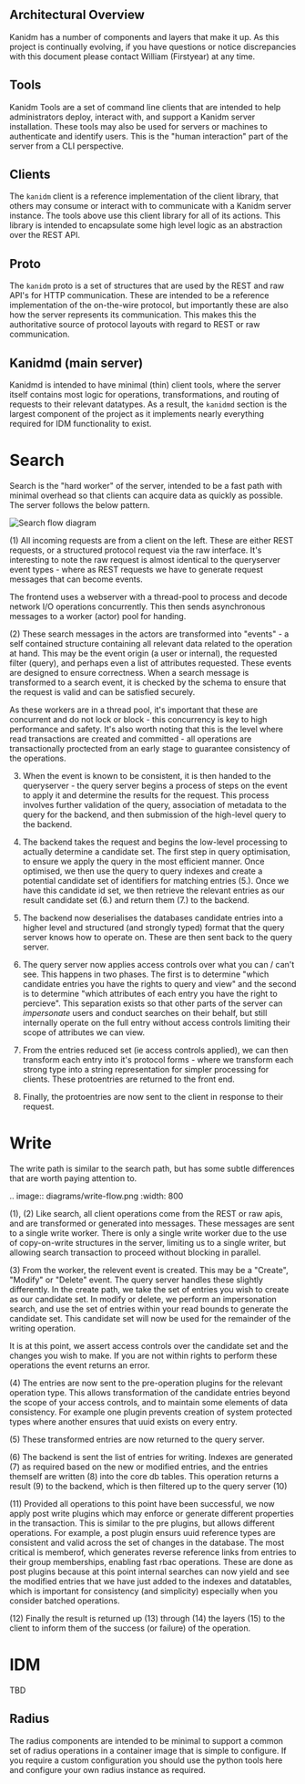 ## Architectural Overview

Kanidm has a number of components and layers that make it up. As this project is continually
evolving, if you have questions or notice discrepancies with this document please contact William
(Firstyear) at any time.

## Tools

Kanidm Tools are a set of command line clients that are intended to help administrators deploy,
interact with, and support a Kanidm server installation. These tools may also be used for servers or
machines to authenticate and identify users. This is the "human interaction" part of the server from
a CLI perspective.

## Clients

The `kanidm` client is a reference implementation of the client library, that others may consume or
interact with to communicate with a Kanidm server instance. The tools above use this client library
for all of its actions. This library is intended to encapsulate some high level logic as an
abstraction over the REST API.

## Proto

The `kanidm` proto is a set of structures that are used by the REST and raw API's for HTTP
communication. These are intended to be a reference implementation of the on-the-wire protocol, but
importantly these are also how the server represents its communication. This makes this the
authoritative source of protocol layouts with regard to REST or raw communication.

## Kanidmd (main server)

Kanidmd is intended to have minimal (thin) client tools, where the server itself contains most logic
for operations, transformations, and routing of requests to their relevant datatypes. As a result,
the `kanidmd` section is the largest component of the project as it implements nearly everything
required for IDM functionality to exist.

# Search

Search is the "hard worker" of the server, intended to be a fast path with minimal overhead so that
clients can acquire data as quickly as possible. The server follows the below pattern.

![Search flow diagram](diagrams/search-flow.png)

(1) All incoming requests are from a client on the left. These are either REST requests, or a
structured protocol request via the raw interface. It's interesting to note the raw request is
almost identical to the queryserver event types - where as REST requests we have to generate request
messages that can become events.

The frontend uses a webserver with a thread-pool to process and decode network I/O operations
concurrently. This then sends asynchronous messages to a worker (actor) pool for handing.

(2) These search messages in the actors are transformed into "events" - a self contained structure
containing all relevant data related to the operation at hand. This may be the event origin (a user
or internal), the requested filter (query), and perhaps even a list of attributes requested. These
events are designed to ensure correctness. When a search message is transformed to a search event,
it is checked by the schema to ensure that the request is valid and can be satisfied securely.

As these workers are in a thread pool, it's important that these are concurrent and do not lock or
block - this concurrency is key to high performance and safety. It's also worth noting that this is
the level where read transactions are created and committed - all operations are transactionally
proctected from an early stage to guarantee consistency of the operations.

3. When the event is known to be consistent, it is then handed to the queryserver - the query server
   begins a process of steps on the event to apply it and determine the results for the request.
   This process involves further validation of the query, association of metadata to the query for
   the backend, and then submission of the high-level query to the backend.

4. The backend takes the request and begins the low-level processing to actually determine a
   candidate set. The first step in query optimisation, to ensure we apply the query in the most
   efficient manner. Once optimised, we then use the query to query indexes and create a potential
   candidate set of identifiers for matching entries (5.). Once we have this candidate id set, we
   then retrieve the relevant entries as our result candidate set (6.) and return them (7.) to the
   backend.

5. The backend now deserialises the databases candidate entries into a higher level and structured
   (and strongly typed) format that the query server knows how to operate on. These are then sent
   back to the query server.

6. The query server now applies access controls over what you can / can't see. This happens in two
   phases. The first is to determine "which candidate entries you have the rights to query and view"
   and the second is to determine "which attributes of each entry you have the right to percieve".
   This separation exists so that other parts of the server can _impersonate_ users and conduct
   searches on their behalf, but still internally operate on the full entry without access controls
   limiting their scope of attributes we can view.

7. From the entries reduced set (ie access controls applied), we can then transform each entry into
   it's protocol forms - where we transform each strong type into a string representation for
   simpler processing for clients. These protoentries are returned to the front end.

8. Finally, the protoentries are now sent to the client in response to their request.

# Write

The write path is similar to the search path, but has some subtle differences that are worth paying
attention to.

.. image:: diagrams/write-flow.png :width: 800

(1), (2) Like search, all client operations come from the REST or raw apis, and are transformed or
generated into messages. These messages are sent to a single write worker. There is only a single
write worker due to the use of copy-on-write structures in the server, limiting us to a single
writer, but allowing search transaction to proceed without blocking in parallel.

(3) From the worker, the relevent event is created. This may be a "Create", "Modify" or "Delete"
event. The query server handles these slightly differently. In the create path, we take the set of
entries you wish to create as our candidate set. In modify or delete, we perform an impersonation
search, and use the set of entries within your read bounds to generate the candidate set. This
candidate set will now be used for the remainder of the writing operation.

It is at this point, we assert access controls over the candidate set and the changes you wish to
make. If you are not within rights to perform these operations the event returns an error.

(4) The entries are now sent to the pre-operation plugins for the relevant operation type. This
allows transformation of the candidate entries beyond the scope of your access controls, and to
maintain some elements of data consistency. For example one plugin prevents creation of system
protected types where another ensures that uuid exists on every entry.

(5) These transformed entries are now returned to the query server.

(6) The backend is sent the list of entries for writing. Indexes are generated (7) as required based
on the new or modified entries, and the entries themself are written (8) into the core db tables.
This operation returns a result (9) to the backend, which is then filtered up to the query server
(10)

(11) Provided all operations to this point have been successful, we now apply post write plugins
which may enforce or generate different properties in the transaction. This is similar to the pre
plugins, but allows different operations. For example, a post plugin ensurs uuid reference types are
consistent and valid across the set of changes in the database. The most critical is memberof, which
generates reverse reference links from entries to their group memberships, enabling fast rbac
operations. These are done as post plugins because at this point internal searches can now yield and
see the modified entries that we have just added to the indexes and datatables, which is important
for consistency (and simplicity) especially when you consider batched operations.

(12) Finally the result is returned up (13) through (14) the layers (15) to the client to inform
them of the success (or failure) of the operation.

# IDM

TBD

## Radius

The radius components are intended to be minimal to support a common set of radius operations in a
container image that is simple to configure. If you require a custom configuration you should use
the python tools here and configure your own radius instance as required.

